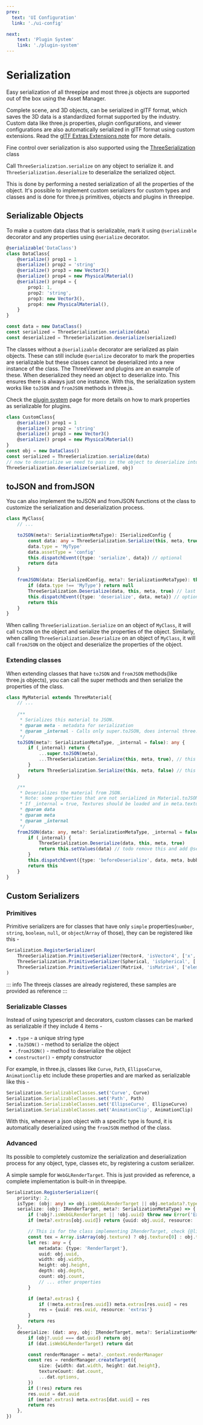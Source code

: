 ```yaml
---
prev:
  text: 'UI Configuration'
  link: './ui-config'

next:
    text: 'Plugin System'
    link: './plugin-system'
---
```


# Serialization

Easy serialization of all threepipe and most three.js objects are supported out of the box using the Asset Manager. 

Complete scene, and 3D objects, can be serialized in glTF format, which saves the 3D data is a standardized format supported by the industry. Custom data like three.js properties, plugin configurations, and viewer configurations are also automatically serialized in glTF format using custom extensions. Read the [glTF Extras Extensions note](./../notes/gltf-three-extras-ext) for more details.

Fine control over serialization is also supported using the [ThreeSerialization](https://threepipe.org/docs/classes/ThreeSerialization.html) class

Call `ThreeSerialization.serialize` on any object to serialize it.
and `ThreeSerialization.deserialize` to deserialize the serialized object.

This is done by performing a nested serialization of all the properties of the object.
It's possible to implement custom serializers for custom types and classes and is done for three.js primitives,
objects and plugins in threepipe.

## Serializable Objects

To make a custom data class that is serializable,
mark it using `@serializable` decorator and any properties using `@serialize` decorator.
```typescript
@serializable('DataClass')
class DataClass{
    @serialize() prop1 = 1
    @serialize() prop2 = 'string'
    @serialize() prop3 = new Vector3()
    @serialize() prop4 = new PhysicalMaterial()
    @serialize() prop4 = {
        prop1: 1,
        prop2: 'string',
        prop3: new Vector3(),
        prop4: new PhysicalMaterial(),
    }
}

const data = new DataClass()
const serialized = ThreeSerialization.serialize(data)
const deserialized = ThreeSerialization.deserialize(serialized)
```

The classes without a `@serializable` decorator are serialized as plain objects.
These can still include `@serialize` decorator to mark the properties are serializable
but these classes cannot be deserialized into a new instance of the class.
The ThreeViewer and plugins are an example of these.
When deserialized they need an object to deserialize into.
This ensures there is always just one instance.
With this, the serialization system works like `toJSON` and `fromJSON` methods in three.js.

Check the [plugin system](https://threepipe.org/guide/features.html#plugin-system) page for more details on how to mark properties as serializable for plugins.

```typescript
class CustomClass{
    @serialize() prop1 = 1
    @serialize() prop2 = 'string'
    @serialize() prop3 = new Vector3()
    @serialize() prop4 = new PhysicalMaterial()
}
const obj = new DataClass()
const serialized = ThreeSerialization.serialize(data)
// now to deserialize we need to pass in the object to deserialize into
ThreeSerialization.deserialize(serialized, obj)
```

## toJSON and fromJSON 

You can also implement the toJSON and fromJSON functions ot the class to customize the serialization and deserialization process. 

```typescript
class MyClass{
    // ...

    toJSON(meta?: SerializationMetaType): ISerializedConfig {
        const data: any = ThreeSerialization.Serialize(this, meta, true) // last param set to true to indicate not to call toJSON.
        data.type = 'MyType'
        data.assetType = 'config'
        this.dispatchEvent({type: 'serialize', data}) // optional
        return data
    }

    fromJSON(data: ISerializedConfig, meta?: SerializationMetaType): this|null|Promise<this|null> {
        if (data.type !== 'MyType') return null
        ThreeSerialization.Deserialize(data, this, meta, true) // last param set to true to indicate not to call fromJSON.
        this.dispatchEvent({type: 'deserialize', data, meta}) // optional
        return this
    }
}
```

When calling `ThreeSerialization.Serialize` on an object of `MyClass`, it will call `toJSON` on the object and serialize the properties of the object. Similarly, when calling `ThreeSerialization.Deserialize` on an object of `MyClass`, it will call `fromJSON` on the object and deserialize the properties of the object.

### Extending classes

When extending classes that have `toJSON` and `fromJSON` methods(like three.js objects), you can call the super methods and then serialize the properties of the class.

```typescript
class MyMaterial extends ThreeMaterial{
    // ...
    
    /**
     * Serializes this material to JSON.
     * @param meta - metadata for serialization
     * @param _internal - Calls only super.toJSON, does internal three.js serialization and `@serialize` tags. Set it to true only if you know what you are doing. This is used in Serialization->serializer->material
     */
    toJSON(meta?: SerializationMetaType, _internal = false): any {
        if (_internal) return {
            ...super.toJSON(meta),
            ...ThreeSerialization.Serialize(this, meta, true), // this will serialize the properties of this class(like defined with @serialize and @serialize attribute)
        }
        return ThreeSerialization.Serialize(this, meta, false) // this will call toJSON again, but with _internal=true, that's why we set isThis to false.
    }

    /**
     * Deserializes the material from JSON.
     * Note: some properties that are not serialized in Material.toJSON when they are default values (like side, alphaTest, blending, maps), they wont be reverted back if not present in JSON
     * If _internal = true, Textures should be loaded and in meta.textures before calling this method.
     * @param data
     * @param meta
     * @param _internal
     */
    fromJSON(data: any, meta?: SerializationMetaType, _internal = false): this | null {
        if (_internal) {
            ThreeSerialization.Deserialize(data, this, meta, true)
            return this.setValues(data) // todo remove this and add @serialize decorator to properties
        }
        this.dispatchEvent({type: 'beforeDeserialize', data, meta, bubbleToObject: true, bubbleToParent: true})
        return this
    }
}
```


## Custom Serializers

### Primitives

Primitive serializers are for classes that have only `simple` properties(`number`, `string`, `boolean`, `null`, or `object`/`Array` of those), they can be registered like this - 
```javascript
Serialization.RegisterSerializer(
    ThreeSerialization.PrimitiveSerializer(Vector4, 'isVector4', ['x', 'y', 'z', 'w'], 1),
    ThreeSerialization.PrimitiveSerializer(Spherical, 'isSpherical', ['radius', 'phi', 'theta'], 1),
    ThreeSerialization.PrimitiveSerializer(Matrix4, 'isMatrix4', ['elements'], 1),
)
```

::: info
The threejs classes are already registered, these samples are provided as reference
:::

### Serializable Classes

Instead of using typescript and decorators, custom classes can be marked as serializable if they include 4 items - 
- `.type` - a unique string type
- `.toJSON()` - method to serialize the object
- `.fromJSON()` - method to deserialize the object
- `constructor()` - empty constructor

For example, in three.js, classes like `Curve`, `Path`, `EllipseCurve`, `AnimationClip` etc include these properties and are marked as serializable like this - 
```javascript
Serialization.SerializableClasses.set('Curve', Curve)
Serialization.SerializableClasses.set('Path', Path)
Serialization.SerializableClasses.set('EllipseCurve', EllipseCurve)
Serialization.SerializableClasses.set('AnimationClip', AnimationClip)
```

With this, whenever a json object with a specific type is found, it is automatically deserialized using the `fromJSON` method of the class.

### Advanced

Its possible to completely customize the serialization and deserialization process for any object, type, classes etc, by registering a custom serializer.

A simple sample for `WebGLRenderTarget`. This is just provided as reference, a complete implementation is built-in in threepipe.
```typescript
Serialization.RegisterSerializer({
    priority: 2,
    isType: (obj: any) => obj.isWebGLRenderTarget || obj.metadata?.type === 'RenderTarget',
    serialize: (obj: IRenderTarget, meta?: SerializationMetaType) => {
        if (!obj?.isWebGLRenderTarget || !obj.uuid) throw new Error('Expected a IRenderTarget')
        if (meta?.extras[obj.uuid]) return {uuid: obj.uuid, resource: 'extras'}

        // This is for the class implementing IRenderTarget, check {@link RenderTargetManager} for class implementation
        const tex = Array.isArray(obj.texture) ? obj.texture[0] : obj.texture
        let res: any = {
            metadata: {type: 'RenderTarget'},
            uuid: obj.uuid,
            width: obj.width,
            height: obj.height,
            depth: obj.depth,
            count: obj.count,
            // ... other properties
        }

        if (meta?.extras) {
            if (!meta.extras[res.uuid]) meta.extras[res.uuid] = res
            res = {uuid: res.uuid, resource: 'extras'}
        }
        return res
    },
    deserialize: (dat: any, obj: IRenderTarget, meta?: SerializationMetaType) => {
        if (obj?.uuid === dat.uuid) return obj
        if (dat.isWebGLRenderTarget) return dat

        const renderManager = meta?._context.renderManager
        const res = renderManager.createTarget({
            size: {width: dat.width, height: dat.height},
            textureCount: dat.count,
            ...dat.options,
        })
        if (!res) return res
        res.uuid = dat.uuid
        if (meta?.extras) meta.extras[dat.uuid] = res
        return res
    },
})
```


